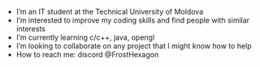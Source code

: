 - I’m an IT student at the Technical University of Moldova
- I’m interested to improve my coding skills and find people with similar interests
- I’m currently learning c/c++, java, opengl
- I’m looking to collaborate on any project that I might know how to help
- How to reach me: discord @FrostHexagon

<!---
MelonEditor/MelonEditor is a ✨ special ✨ repository because its `README.md` (this file) appears on your GitHub profile.
You can click the Preview link to take a look at your changes.
--->
